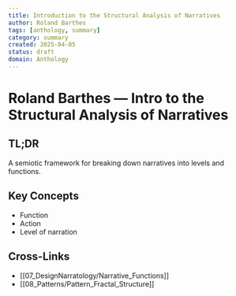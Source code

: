 ```yaml
---
title: Introduction to the Structural Analysis of Narratives
author: Roland Barthes
tags: [anthology, summary]
category: summary
created: 2025-04-05
status: draft
domain: Anthology
---
```


# Roland Barthes — Intro to the Structural Analysis of Narratives

## TL;DR
A semiotic framework for breaking down narratives into levels and functions.

## Key Concepts
- Function
- Action
- Level of narration

## Cross-Links
- [[07_DesignNarratology/Narrative_Functions]]
- [[08_Patterns/Pattern_Fractal_Structure]]
